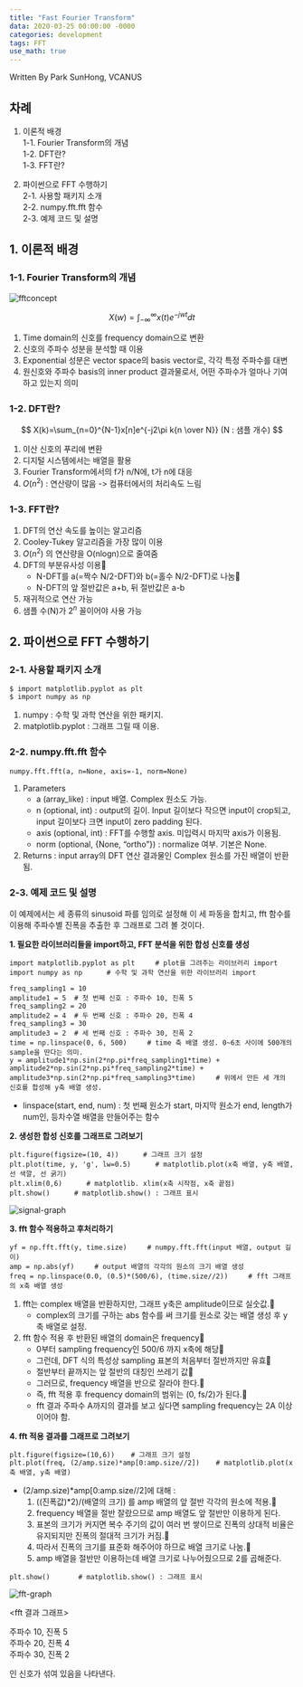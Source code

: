 ```yaml
---
title: "Fast Fourier Transform"
data: 2020-03-25 00:00:00 -0000
categories: development 
tags: FFT
use_math: true
---
```


Written By Park SunHong, VCANUS

## 차례
1. 이론적 배경   
    1-1. Fourier Transform의 개념   
    1-2. DFT란?  
    1-3. FFT란?

2. 파이썬으로 FFT 수행하기   
    2-1. 사용할 패키지 소개   
    2-2. numpy.fft.fft 함수   
    2-3. 예제 코드 및 설명


      
## **1. 이론적 배경**
### **1-1. Fourier Transform의 개념**
![fftconcept](https://user-images.githubusercontent.com/58065100/77515440-e2b9f980-6ebb-11ea-9d51-de281b91c57e.png)  

$$
X(w)=\int_{-\infty}^{\infty}x(t)e^{-jwt}dt
$$

1. Time domain의 신호를 frequency domain으로 변환  
2. 신호의 주파수 성분을 분석할 때 이용  
3. Exponential 성분은 vector space의 basis vector로, 각각 특정 주파수를 대변  
4. 원신호와 주파수 basis의 inner product 결과물로서, 어떤 주파수가 얼마나 기여하고 있는지 의미

 
### **1-2. DFT란?**

$$
X(k)=\sum_{n=0}^{N-1}x[n]e^{-j2\pi k{n \over N}}
  (N : 샘플 개수) 
$$

1. 이산 신호의 푸리에 변환  
2. 디지털 시스템에서는 배열을 활용  
3. Fourier Transform에서의 f가 n/N에, t가 n에 대응  
4. $O(n^2)$ : 연산량이 많음 -> 컴퓨터에서의 처리속도 느림
  
### **1-3. FFT란?**

1. DFT의 연산 속도를 높이는 알고리즘  
2. Cooley-Tukey 알고리즘을 가장 많이 이용  
3. $O(n^2)$ 의 연산량을 O(nlogn)으로 줄여줌  
4. DFT의 부분유사성 이용
    - N-DFT를 a(=짝수 N/2-DFT)와 b(=홀수 N/2-DFT)로 나눔
    - N-DFT의 앞 절반값은 a+b, 뒤 절반값은 a-b  
5. 재귀적으로 연산 가능  
6. 샘플 수(N)가 $2^n$ 꼴이어야 사용 가능  



## **2. 파이썬으로 FFT 수행하기**
### **2-1. 사용할 패키지 소개**
```
$ import matplotlib.pyplot as plt
$ import numpy as np
```
1. numpy : 수학 및 과학 연산을 위한 패키지.    
2. matplotlib.pyplot : 그래프 그릴 때 이용.  

### **2-2. numpy.fft.fft 함수**  

```
numpy.fft.fft(a, n=None, axis=-1, norm=None)
```
1. Parameters  
    - a (array_like) : input 배열. Complex 원소도 가능.  
    - n (optional, int) : output의 길이. Input 길이보다 작으면 input이 crop되고, input 길이보다 크면 input이 zero padding 된다.  
    - axis (optional, int) : FFT를 수행할 axis. 미입력시 마지막 axis가 이용됨.  
    - norm (optional, {None, “ortho”}) : normalize 여부. 기본은 None.
2. Returns : input array의 DFT 연산 결과물인 Complex 원소를 가진 배열이 반환됨.


### **2-3. 예제 코드 및 설명**

이 예제에서는 세 종류의 sinusoid 파를 임의로 설정해 이 세 파동을 합치고, fft 함수를 이용해 주파수별 진폭을 추출한 후 그래프로 그려 볼 것이다.   

**1. 필요한 라이브러리들을 import하고, FFT 분석을 위한 합성 신호를 생성**   
```
import matplotlib.pyplot as plt  	# plot을 그려주는 라이브러리 import 
import numpy as np  	# 수학 및 과학 연산을 위한 라이브러리 import

freq_sampling1 = 10
amplitude1 = 5 	# 첫 번째 신호 : 주파수 10, 진폭 5
freq_sampling2 = 20
amplitude2 = 4 	# 두 번째 신호 : 주파수 20, 진폭 4
freq_sampling3 = 30
amplitude3 = 2 	# 세 번째 신호 : 주파수 30, 진폭 2
time = np.linspace(0, 6, 500)     # time 축 배열 생성. 0~6초 사이에 500개의 sample을 딴다는 의미.
y = amplitude1*np.sin(2*np.pi*freq_sampling1*time) +
amplitude2*np.sin(2*np.pi*freq_sampling2*time) +
amplitude3*np.sin(2*np.pi*freq_sampling3*time)     # 위에서 만든 세 개의 신호를 합성해 y축 배열 생성.
```   
* linspace(start, end, num) : 첫 번째 원소가 start, 마지막 원소가 end, length가 num인, 등차수열 배열을 만들어주는 함수  

**2. 생성한 합성 신호를 그래프로 그려보기**  

```
plt.figure(figsize=(10, 4))      # 그래프 크기 설정
plt.plot(time, y, 'g', lw=0.5)      # matplotlib.plot(x축 배열, y축 배열, 선 색깔, 선 굵기)
plt.xlim(0,6)      # matplotlib. xlim(x축 시작점, x축 끝점)
plt.show()      # matplotlib.show() : 그래프 표시

```
![signal-graph](https://user-images.githubusercontent.com/58065100/77515495-f49b9c80-6ebb-11ea-938f-c755661bed9b.png)  


**3. fft 함수 적용하고 후처리하기** 

```
yf = np.fft.fft(y, time.size)     # numpy.fft.fft(input 배열, output 길이) 
amp = np.abs(yf)     # output 배열의 각각의 원소의 크기 배열 생성
freq = np.linspace(0.0, (0.5)*(500/6), (time.size//2))     # fft 그래프의 x축 배열 생성
```
1. fft는 complex 배열을 반환하지만, 그래프 y축은 amplitude이므로 실숫값.
    - complex의 크기를 구하는 abs 함수를 써 크기를 원소로 갖는 배열 생성 후 y축 배열로 설정. 
2. fft 함수 적용 후 반환된 배열의 domain은 frequency
    - 0부터 sampling frequency인 500/6 까지 x축에 해당
    - 그런데, DFT 식의 특성상 sampling 표본의 처음부터 절반까지만 유효
    - 절반부터 끝까지는 앞 절반의 대칭인 쓰레기 값
    - 그러므로, frequency 배열을 반으로 잘라야 한다.
    - 즉, fft 적용 후 frequency domain의 범위는 (0, fs/2)가 된다.
    - fft 결과 주파수 A까지의 결과를 보고 싶다면 sampling frequency는 2A 이상이어야 함.


**4. fft 적용 결과를 그래프로 그려보기** 

```
plt.figure(figsize=(10,6))    # 그래프 크기 설정
plt.plot(freq, (2/amp.size)*amp[0:amp.size//2])    # matplotlib.plot(x축 배열, y축 배열)
```

* (2/amp.size)*amp[0:amp.size//2]에 대해 :  
   1. ((진폭값)*2)/(배열의 크기) 를 amp 배열의 앞 절반 각각의 원소에 적용.  
   2. frequency 배열을 절반 잘랐으므로 amp 배열도 앞 절반만 이용하게 된다.
   3. 표본의 크기가 커지면 복수 주기의 값이 여러 번 쌓이므로 진폭의 상대적 비율은 유지되지만 진폭의 절대적 크기가 커짐.
   4. 따라서 진폭의 크기를 표준화 해주어야 하므로 배열 크기로 나눔.
   5. amp 배열을 절반만 이용하는데 배열 크기로 나누어줬으므로 2를 곱해준다.

```
plt.show()       # matplotlib.show() : 그래프 표시
```  
![fft-graph](https://user-images.githubusercontent.com/58065100/77515530-05e4a900-6ebc-11ea-9035-54495493c96c.png)  

<fft 결과 그래프>

주파수 10, 진폭 5  
주파수 20, 진폭 4  
주파수 30, 진폭 2  

인 신호가 섞여 있음을 나타낸다.    
